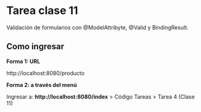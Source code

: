 # Tarea clase 11

Validación de formularios con @ModelAttribyte, @Valid y BindingResult.

## Como ingresar

<p><strong>Forma 1: URL</strong> </p>
<p>http://localhost:8080/producto </p>

<p><strong>Forma 2: a través del menú</strong> </p>
<p>Ingresar a: <b>http://localhost:8080/index</b> > Código Tareas > Tarea 4 (Clase 11)</p>
